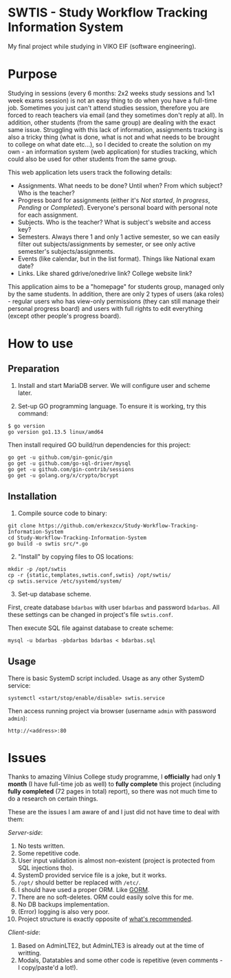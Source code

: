 # SWTIS - Study Workflow Tracking Information System

My final project while studying in VIKO EIF (software engineering).

# Purpose

Studying in sessions (every 6 months: 2x2 weeks study sessions and 1x1 week exams session) is not an easy thing to do when you have a full-time job. Sometimes you just can't attend studies session, therefore you are forced to reach teachers via email (and they sometimes don't reply at all). In addition, other students (from the same group) are dealing with the exact same issue. Struggling with this lack of information, assignments tracking is also a tricky thing (what is done, what is not and what needs to be brought to college on what date etc...), so I decided to create the solution on my own - an information system (web application) for studies tracking, which could also be used for other students from the same group.

This web application lets users track the following details:
* Assignments. What needs to be done? Until when? From which subject? Who is the teacher?
* Progress board for assignments (either it's *Not started*, *In progress*, *Pending* or *Completed*). Everyone's personal board with personal note for each assignment.
* Subjects. Who is the teacher? What is subject's website and access key?
* Semesters. Always there 1 and only 1 active semester, so we can easily filter out subjects/assignments by semester, or see only active semester's subjects/assignments.
* Events (like calendar, but in the list format). Things like National exam date?
* Links. Like shared gdrive/onedrive link? College website link?

This application aims to be a "homepage" for students group, managed only by the same students. In addition, there are only 2 types of users (aka roles) - regular users who has view-only permissions (they can still manage their personal progress board) and users with full rights to edit everything (except other people's progress board).

# How to use
## Preparation
1. Install and start MariaDB server. We will configure user and scheme later.

2. Set-up GO programming language. To ensure it is working, try this command:
```
$ go version
go version go1.13.5 linux/amd64
```
Then install required GO build/run dependencies for this project:
```
go get -u github.com/gin-gonic/gin
go get -u github.com/go-sql-driver/mysql
go get -u github.com/gin-contrib/sessions
go get -u golang.org/x/crypto/bcrypt
```
## Installation
1. Compile source code to binary:
```
git clone https://github.com/erkexzcx/Study-Workflow-Tracking-Information-System
cd Study-Workflow-Tracking-Information-System
go build -o swtis src/*.go
```
2. "Install" by copying files to OS locations:
```
mkdir -p /opt/swtis
cp -r {static,templates,swtis.conf,swtis} /opt/swtis/
cp swtis.service /etc/systemd/system/
```
3. Set-up database scheme.

First, create database `bdarbas` with user `bdarbas` and password `bdarbas`. All these settings can be changed in project's file `swtis.conf`.

Then execute SQL file against database to create scheme:
```
mysql -u bdarbas -pbdarbas bdarbas < bdarbas.sql
```
## Usage
There is basic SystemD script included. Usage as any other SystemD service:
```
systemctl <start/stop/enable/disable> swtis.service
```
Then access running project via browser (username `admin` with password `admin`):
```
http://<address>:80
```

# Issues

Thanks to amazing Vilnius College study programme, I **officially** had only **1 month** (I have full-time job as well) to **fully complete** this project (including **fully completed** (72 pages in total) report), so there was not much time to do a research on certain things.

These are the issues I am aware of and I just did not have time to deal with them:

*Server-side*:
1. No tests written.
2. Some repetitive code.
3. User input validation is almost non-existent (project is protected from SQL injections tho).
4. SystemD provided service file is a joke, but it works.
5. `/opt/` should better be replaced with `/etc/`.
6. I should have used a proper ORM. Like [GORM](https://github.com/jinzhu/gorm).
7. There are no soft-deletes. ORM could easily solve this for me.
8. No DB backups implementation.
9. (Error) logging is also very poor.
10. Project structure is exactly opposite of [what's recommended](https://github.com/golang-standards/project-layout).

*Client-side*:
1. Based on AdminLTE2, but AdminLTE3 is already out at the time of writting.
2. Modals, Datatables and some other code is repetitive (even comments - I copy/paste'd a lot!).
